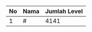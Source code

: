 | No | Nama            | Jumlah Level |
|----|-----------------|--------------|
| 1  | #    |    4141        |
